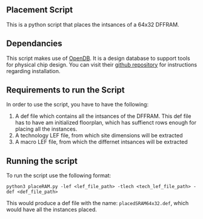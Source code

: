 ## Placement Script
This is a python script that places the intsances of a 64x32 DFFRAM.

## Dependancies
This script makes use of [OpenDB](https://github.com/The-OpenROAD-Project/OpenDB). It is a design database to support tools for physical chip design. You can visit their [github repository](https://github.com/The-OpenROAD-Project/OpenDB) for instructions regarding installation.

## Requirements to run the Script
In order to use the script, you have to have the following:
  1. A def file which contains all the intsances of the DFFRAM. This def file has to have am initialized floorplan, which has suffienct rows enough for placing all the instances.
  2. A technology LEF file, from which site dimensions will be extracted
  3. A macro LEF file, from which the differnet intsances will be extracted
  
## Running the script
To run the script use the following format:
```
python3 placeRAM.py -lef <lef_file_path> -tlech <tech_lef_file_path> -def <def_file_path>
```
This would produce a def file with the name: `placedSRAM64x32.def`, which would have all the instances placed.
